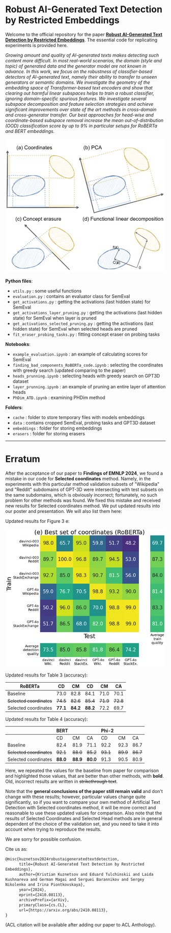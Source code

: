 # Robust AI-Generated Text Detection by Restricted Embeddings

Welcome to the official repository for the paper [**Robust AI-Generated Text Detection by Restricted Embeddings**](https://arxiv.org/abs/2410.08113). The essential code for replicating experiments is provided here. 

_Growing amount and quality of AI-generated texts makes detecting such content more difficult. In most real-world scenarios, the domain (style and topic) of generated data and the generator model are not known in advance. In this work, we focus on the robustness of classifier-based detectors of AI-generated text, namely their ability to transfer to unseen generators or semantic domains. We investigate the geometry of the embedding space of Transformer-based text encoders and show that clearing out harmful linear subspaces helps to train a robust classifier, ignoring domain-specific spurious features. We investigate several subspace decomposition and feature selection strategies and achieve significant improvements over state of the art methods in cross-domain and cross-generator transfer. Our best approaches for head-wise and coordinate-based subspace removal increase the mean out-of-distribution (OOD) classification score by up to 9% in particular setups for RoBERTa and BERT embeddings._

![intuition](https://github.com/SilverSolver/RobustATD/blob/main/emnlp_intuition.png?raw=true)

**Python files**:
- `utils.py` : some useful functions
- `evaluation.py` : contains an evaluator class for SemEval
- `get_activations.py` : getting the activations (last hidden state) for SemEval
- `get_activations_layer_pruning.py` : getting the activations (last hidden state) for SemEval when layer is pruned
- `get_activations_selected_pruning.py` : getting the activations (last hidden state) for SemEval when selected heads are pruned
- `fit_eraser_probing_tasks.py` : fitting concept eraser on probing tasks

**Notebooks**:
- `example_evaluation.ipynb` : an example of calculating scores for SemEval
- `finding_bad_components_RoBERTa_code.ipynb` : selecting the coordinates with greedy search (updated comparing to the paper)
- `heads_prunning.ipynb` : selecting heads with greedy search on GPT3D dataset
- `layer_prunning.ipynb` : an example of pruning an entire layer of attention heads
- `PhDim_ATD.ipynb` : examining PHDim method

**Folders**:
- `cache` : folder to store temporary files with models embeddings
- `data` : contains cropped SemEval, probing tasks and GPT3D dataset
- `embeddings` : folder for storing embeddings 
- `erasers` : folder for storing erasers

---

# Erratum

After the acceptance of our paper to **Findings of EMNLP 2024**, we found a mistake in our code for **Selected coordinates** method. Namely, in the experiments with this particular method validation subsets of "Wikipedia" and "Reddit" subdomains of GPT-3D were intersecting with test subsets on the same subdomains, which is obviously incorrect; fortunately, no such problem for other methods was found. We fixed this mistake and received new results for Selected coordinates method. We put updated results into our poster and presentation. We will also list them here: 

Updated results for Figure 3 e:

![figure_3_e](https://github.com/SilverSolver/RobustATD/blob/main/best_set_of_coords.png?raw=true)

Updated results for Table 3 (accuracy):

| RoBERTa | CD | CM | CD | CM | CA |
| --- | --- | --- | --- | --- | --- |
| Baseline | 73.0 | 82.8|  84.1| 71.0| 70.1 |
| ~~Selected coordinates~~ | ~~74.5~~ | ~~82.6~~ | ~~85.4~~ | ~~71.9~~ | ~~72.8~~ |
| Selected coordinates | **77.1** | **84.2** | **88.2** | 72.2 | 69.7 |

Updated results for Table 4 (accuracy):

| | BERT | | | Phi-2 | | |
| --- | --- | --- | --- | --- | --- | --- |
|   | CD | CM | CA | CD | CM | CA |
| Baseline | 82.4 | 81.9 | 71.1 | 92.2 | 92.3 | 86.7 | 92.8 | 88.5 | 80.5 |
| ~~Selected coordinates~~ | ~~92.1~~ | ~~88.0~~ | ~~85.2~~ | ~~93.1~~ | ~~89.9~~ | ~~86.7~~ |
| Selected coordinates | **88.0** | **88.9** | **80.0** | 91.3 | 90.5 | 80.9 |

Here, we repeated the values for the baseline from paper for comparison and highlighted those values, that are better than other methods, with **bold**. Old, incorrect results are written in ~~strikethrough text~~.

Note that the **general conclusions of the paper still remain valid** and don't change with these results; however, particular values change quite significantly, so if you want to compare your own method of Artificial Text Detection with Selected coordinates method, it will be more correct and reasonable to use these updated values for comparison. Also note that the results of Selected Coordinates and Selected Head methods are in general dependent of the choice of the validation set, and you need to take it into account when trying to reproduce the results.

We are sorry for possible confusion.

Cite us as:

```
@misc{kuznetsov2024robustaigeneratedtextdetection,
      title={Robust AI-Generated Text Detection by Restricted Embeddings}, 
      author={Kristian Kuznetsov and Eduard Tulchinskii and Laida Kushnareva and German Magai and Serguei Barannikov and Sergey Nikolenko and Irina Piontkovskaya},
      year={2024},
      eprint={2410.08113},
      archivePrefix={arXiv},
      primaryClass={cs.CL},
      url={https://arxiv.org/abs/2410.08113}, 
}
```
(ACL citation will be available after adding our paper to ACL Anthology).
